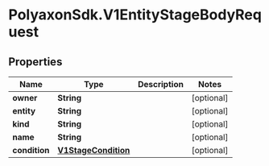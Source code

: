 # PolyaxonSdk.V1EntityStageBodyRequest

## Properties

Name | Type | Description | Notes
------------ | ------------- | ------------- | -------------
**owner** | **String** |  | [optional] 
**entity** | **String** |  | [optional] 
**kind** | **String** |  | [optional] 
**name** | **String** |  | [optional] 
**condition** | [**V1StageCondition**](V1StageCondition.md) |  | [optional] 


